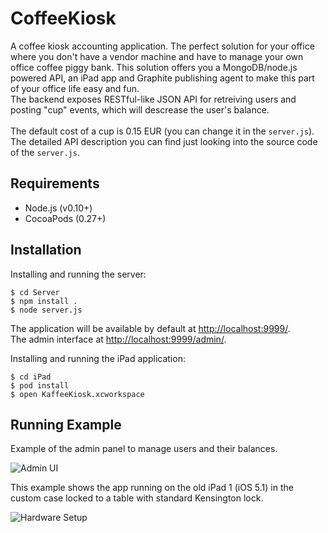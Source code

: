 CoffeeKiosk
===========

A coffee kiosk accounting application. The perfect solution for your office where you don't have a vendor machine and have to manage your own office coffee piggy bank. This solution offers you a MongoDB/node.js powered API, an iPad app and Graphite publishing agent to make this part of your office life easy and fun.<br/>
The backend exposes RESTful-like JSON API for retreiving users and posting "cup" events, which will descrease the user's balance.<br/><br/>
The default cost of a cup is 0.15 EUR (you can change it in the `server.js`). The detailed API description you can find just looking into the source code of the `server.js`.<br/>

Requirements
-----------

 - Node.js (v0.10+)
 - CocoaPods (0.27+)


Installation
-----------

Installing and running the server:

    $ cd Server
    $ npm install .
    $ node server.js
  
The application will be available by default at [http://localhost:9999/](http://localhost:9999/admin/).<br/>
The admin interface at [http://localhost:9999/admin/](http://localhost:9999/admin/).

Installing and running the iPad application:

    $ cd iPad
    $ pod install
    $ open KaffeeKiosk.xcworkspace

Running Example
-----------

Example of the admin panel to manage users and their balances.

![Admin UI](https://raw.github.com/U-Boot-Sidekicks/CoffeeKiosk/master/Screenshots/Image2.png)

This example shows the app running on the old iPad 1 (iOS 5.1) in the custom case locked to a table with standard Kensington lock.

![Hardware Setup](https://raw.github.com/U-Boot-Sidekicks/CoffeeKiosk/master/Screenshots/Image1.png)



